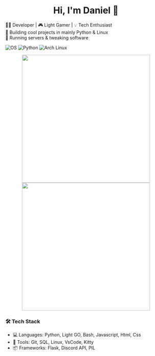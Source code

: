 <h1 align="center">Hi, I'm Daniel 👋</h1>

👨‍💻 Developer | 🎮 Light Gamer | 💡 Tech Enthusiast  
🔧 Building cool projects in mainly Python & Linux  
📡 Running servers & tweaking software  

![OS](https://img.shields.io/badge/OS-Linux-informational?style=flat&logo=linux&logoColor=white)
![Python](https://img.shields.io/badge/Python-3.11-blue?style=flat&logo=python)
![Arch Linux](https://img.shields.io/badge/Distro-Arch-informational?style=flat&logo=archlinux&logoColor=white)

<p align="center">
  <img width="400px" src="https://github-readme-stats.vercel.app/api?username=DHMorse&show_icons=true&theme=tokyonight" />
  <img width="400px" src="https://github-readme-streak-stats.herokuapp.com/?user=DHMorse&theme=tokyonight" />
</p>

### 🛠️ Tech Stack
- 💻 Languages: Python, Light GO, Bash, Javascript, Html, Css
- 🔧 Tools: Git, SQL, Linux, VsCode, Kitty
- 📦 Frameworks: Flask, Discord API, PIL


<!--
**DHMorse/DHMorse** is a ✨ _special_ ✨ repository because its `README.md` (this file) appears on your GitHub profile.

Here are some ideas to get you started:

- 🔭 I’m currently working on ...
- 🌱 I’m currently learning ...
- 👯 I’m looking to collaborate on ...
- 🤔 I’m looking for help with ...
- 💬 Ask me about ...
- 📫 How to reach me: ...
- 😄 Pronouns: ...
- ⚡ Fun fact: ...
-->
